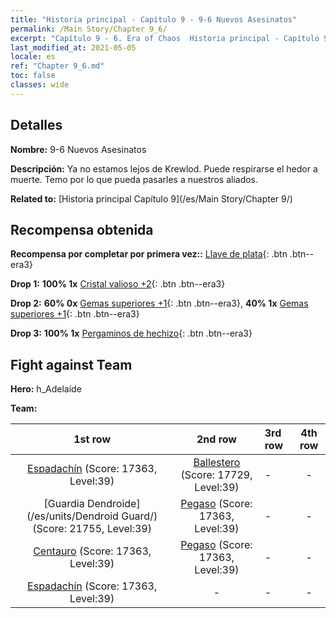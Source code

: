 ```yaml
---
title: "Historia principal - Capítulo 9 - 9-6 Nuevos Asesinatos"
permalink: /Main Story/Chapter 9_6/
excerpt: "Capítulo 9 - 6. Era of Chaos  Historia principal - Capítulo 9_6. 9-6 Nuevos Asesinatos"
last_modified_at: 2021-05-05
locale: es
ref: "Chapter 9_6.md"
toc: false
classes: wide
---
```


## Detalles

 **Nombre:** 9-6 Nuevos Asesinatos

 **Descripción:** Ya no estamos lejos de Krewlod. Puede respirarse el hedor a muerte. Temo por lo que pueda pasarles a nuestros aliados.

 **Related to:** [Historia principal Capítulo 9](/es/Main Story/Chapter 9/)

## Recompensa obtenida

 **Recompensa por completar por primera vez::** [Llave de plata](/ItemsES/con_693/){: .btn .btn--era3}

 **Drop 1:** **100% 1x** [Cristal valioso +2](/ItemsES/mat_31/){: .btn .btn--era3}

 **Drop 2:** **60% 0x** [Gemas superiores +1](/ItemsES/mat_23/){: .btn .btn--era3}, **40% 1x** [Gemas superiores +1](/ItemsES/mat_23/){: .btn .btn--era3}

 **Drop 3:** **100% 1x** [Pergaminos de hechizo](/ItemsES/con_694/){: .btn .btn--era3}


## Fight against Team
 **Hero:** h_Adelaide

 **Team:**


  | 1st row | 2nd row | 3rd row | 4th row |
  |:----:|:----:|:----|:----:|
  | [Espadachín](/es/units/Swordsman/) (Score: 17363, Level:39)  | [Ballestero](/es/units/Marksman/) (Score: 17729, Level:39)  | - | - |
  | [Guardia Dendroide](/es/units/Dendroid Guard/) (Score: 21755, Level:39)  | [Pegaso](/es/units/Pegasus/) (Score: 17363, Level:39)  | - | - |
  | [Centauro](/es/units/Centaur/) (Score: 17363, Level:39)  | [Pegaso](/es/units/Pegasus/) (Score: 17363, Level:39)  | - | - |
  | [Espadachín](/es/units/Swordsman/) (Score: 17363, Level:39)  | - | - | - |


